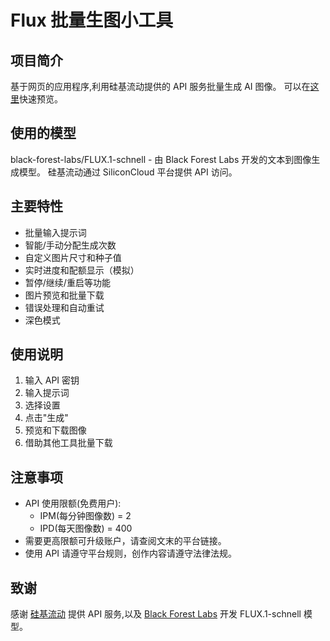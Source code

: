 # Flux 批量生图小工具

## 项目简介

基于网页的应用程序,利用硅基流动提供的 API 服务批量生成 AI 图像。
可以在[这里](https://lazyracket.github.io/flux-image-generator/by_siliconflow.html)快速预览。

## 使用的模型

black-forest-labs/FLUX.1-schnell - 由 Black Forest Labs 开发的文本到图像生成模型。
硅基流动通过 SiliconCloud 平台提供 API 访问。

## 主要特性

- 批量输入提示词
- 智能/手动分配生成次数
- 自定义图片尺寸和种子值
- 实时进度和配额显示（模拟）
- 暂停/继续/重启等功能
- 图片预览和批量下载
- 错误处理和自动重试
- 深色模式

## 使用说明

1. 输入 API 密钥
2. 输入提示词
3. 选择设置
4. 点击"生成"
5. 预览和下载图像
6. 借助其他工具批量下载

## 注意事项

- API 使用限额(免费用户):
  - IPM(每分钟图像数) = 2
  - IPD(每天图像数) = 400
- 需要更高限额可升级账户，请查阅文末的平台链接。
- 使用 API 请遵守平台规则，创作内容请遵守法律法规。

## 致谢

感谢 [硅基流动](https://www.siliconflow.com/) 提供 API 服务,以及 [Black Forest Labs](https://blackforestlabs.ai/) 开发 FLUX.1-schnell 模型。

